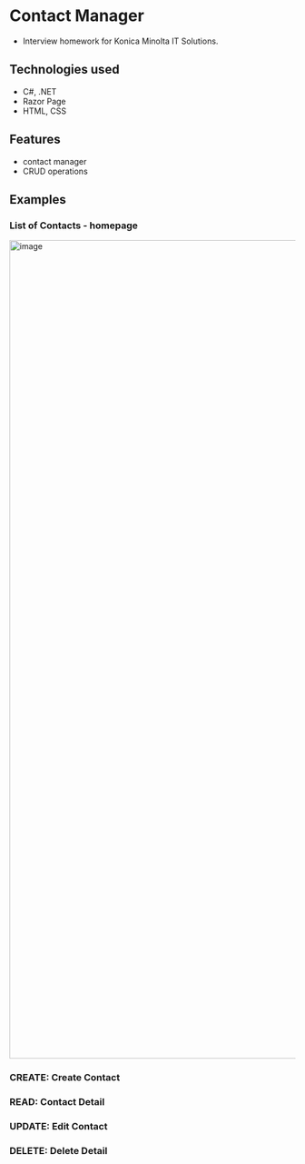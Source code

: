 # Contact Manager
- Interview homework for Konica Minolta IT Solutions.

## Technologies used
- C#, .NET
- Razor Page
- HTML, CSS

## Features
- contact manager
- CRUD operations

## Examples
### List of Contacts - homepage
<img width="1440" alt="image" src="https://user-images.githubusercontent.com/99694929/184333472-8e3087bb-c306-4bc5-8b2a-a290176ac4b7.png">

### CREATE: Create Contact
### READ: Contact Detail
### UPDATE: Edit Contact
### DELETE: Delete Detail
